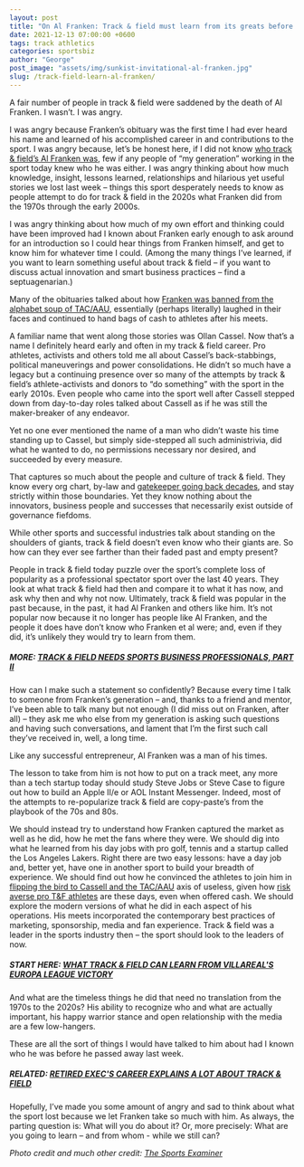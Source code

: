 ```yaml
---
layout: post
title: "On Al Franken: Track & field must learn from its greats before we have to remember them"
date: 2021-12-13 07:00:00 +0600
tags: track athletics
categories: sportsbiz
author: "George"
post_image: "assets/img/sunkist-invitational-al-franken.jpg"
slug: /track-field-learn-al-franken/
---
```

A fair number of people in track & field were saddened by the death of Al Franken. I wasn’t. I was angry. 

I was angry because Franken’s obituary was the first time I had ever heard his name and learned of his accomplished career in and contributions to the sport. I was angry because, let’s be honest here, if I did not know [who track & field’s Al Franken was](https://www.thesportsexaminer.com/lane-two-an-under-appreciated-legend-in-his-own-time-remembering-track-promoter-al-franken/), few if any people of “my generation” working in the sport today knew who he was either. I was angry thinking about how much knowledge, insight, lessons learned, relationships and hilarious yet useful stories we lost last week – things this sport desperately needs to know as people attempt to do for track & field in the 2020s what Franken did from the 1970s through the early 2000s. 

I was angry thinking about how much of my own effort and thinking could have been improved had I known about Franken early enough to ask around for an introduction so I could hear things from Franken himself, and get to know him for whatever time I could. (Among the many things I’ve learned, if you want to learn something useful about track & field – if you want to discuss actual innovation and smart business practices – find a septuagenarian.)

Many of the obituaries talked about how [Franken was banned from the alphabet soup of TAC/AAU](https://www.latimes.com/sports/story/2021-12-08/appreciation-al-franken-ucla-track-field-promoter-dies-obit), essentially (perhaps literally) laughed in their faces and continued to hand bags of cash to athletes after his meets. 

A familiar name that went along those stories was Ollan Cassel. Now that’s a name I definitely heard early and often in my track & field career. Pro athletes, activists and others told me all about Cassel’s back-stabbings, political maneuverings and power consolidations. He didn’t so much have a legacy but a continuing presence over so many of the attempts by track & field’s athlete-activists and donors to “do something” with the sport in the early 2010s. Even people who came into the sport well after Cassell stepped down from day-to-day roles talked about Cassell as if he was still the maker-breaker of any endeavor. 

Yet no one ever mentioned the name of a man who didn’t waste his time standing up to Cassel, but simply side-stepped all such administrivia, did what he wanted to do, no permissions necessary nor desired, and succeeded by every measure.

That captures so much about the people and culture of track & field. They know every org chart, by-law and [gatekeeper going back decades](https://nalathletics.com/blog/2020/09/21/retiring-nike-exec-career-explains-track-and-field), and stay strictly within those boundaries. Yet they know nothing about the innovators, business people and successes that necessarily exist outside of governance fiefdoms. 

While other sports and successful industries talk about standing on the shoulders of giants, track & field doesn’t even know who their giants are. So how can they ever see farther than their faded past and empty present? 

People in track & field today puzzle over the sport’s complete loss of popularity as a professional spectator sport over the last 40 years. They look at what track & field had then and compare it to what it has now, and ask why then and why not now. Ultimately, track & field was popular in the past because, in the past, it had Al Franken and others like him. It’s not popular now because it no longer has people like Al Franken, and the people it does have don’t know who Franken et al were; and, even if they did, it’s unlikely they would try to learn from them.

##### MORE: [TRACK & FIELD NEEDS SPORTS BUSINESS PROFESSIONALS, PART II](https://nalathletics.com/blog/2021/02/02/track-field-needs-sports-business-professionals)

How can I make such a statement so confidently? Because every time I talk to someone from Franken’s generation – and, thanks to a friend and mentor, I’ve been able to talk many but not enough (I did miss out on Franken, after all) – they ask me who else from my generation is asking such questions and having such conversations, and lament that I’m the first such call they’ve received in, well, a long time. 

Like any successful entrepreneur, Al Franken was a man of his times. 

The lesson to take from him is not how to put on a track meet, any more than a tech startup today should study Steve Jobs or Steve Case to figure out how to build an Apple II/e or AOL Instant Messenger. Indeed, most of the attempts to re-popularize track & field are copy-paste’s from the playbook of the 70s and 80s. 

We should instead try to understand how Franken captured the market as well as he did, how he met the fans where they were. We should dig into what he learned from his day jobs with pro golf, tennis and a startup called the Los Angeles Lakers. Right there are two easy lessons: have a day job and, better yet, have one in another sport to build your breadth of experience. We should find out how he convinced the athletes to join him in [flipping the bird to Cassell and the TAC/AAU](https://www.ocregister.com/2021/12/08/al-franken-longtime-track-meet-promoter-dead-at-96/) axis of useless, given how [risk averse pro T&F athletes](https://nalathletics.com/blog/2021/05/20/track-and-field-value-not-thank-you) are these days, even when offered cash. We should explore the modern versions of what he did in each aspect of his operations. His meets incorporated the contemporary best practices of marketing, sponsorship, media and fan experience. Track & field was a leader in the sports industry then – the sport should look to the leaders of now. 

##### START HERE: [WHAT TRACK & FIELD CAN LEARN FROM VILLAREAL'S EUROPA LEAGUE VICTORY](https://nalathletics.com/blog/2021/05/27/track-and-field-lessons-learned-villareal-europa-league)

And what are the timeless things he did that need no translation from the 1970s to the 2020s? His ability to recognize who and what are actually important, his happy warrior stance and open relationship with the media are a few low-hangers.

These are all the sort of things I would have talked to him about had I known who he was before he passed away last week.

##### RELATED: [RETIRED EXEC'S CAREER EXPLAINS A LOT ABOUT TRACK & FIELD](https://nalathletics.com/blog/2020/09/21/retiring-nike-exec-career-explains-track-and-field)

Hopefully, I’ve made you some amount of angry and sad to think about what the sport lost because we let Franken take so much with him. As always, the parting question is: What will you do about it? Or, more precisely: What are you going to learn – and from whom - while we still can?

<em>Photo credit and much other credit: [The Sports Examiner](https://www.thesportsexaminer.com/lane-two-an-under-appreciated-legend-in-his-own-time-remembering-track-promoter-al-franken/)</em>
